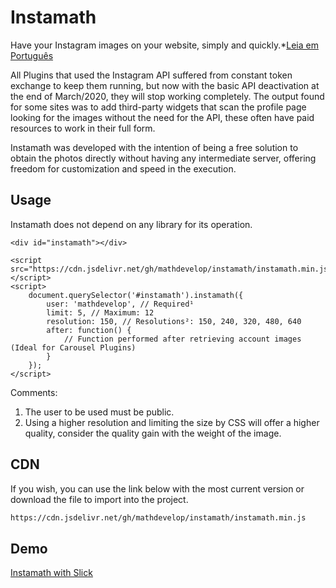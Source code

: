 # Instamath

Have your Instagram images on your website, simply and quickly.*[Leia em Português](README.pt.md)

All Plugins that used the Instagram API suffered from constant token exchange to keep them running, but now with the basic API deactivation at the end of March/2020, they will stop working completely. The output found for some sites was to add third-party widgets that scan the profile page looking for the images without the need for the API, these often have paid resources to work in their full form.

Instamath was developed with the intention of being a free solution to obtain the photos directly without having any intermediate server, offering freedom for customization and speed in the execution.


## Usage

Instamath does not depend on any library for its operation.

```
<div id="instamath"></div>

<script src="https://cdn.jsdelivr.net/gh/mathdevelop/instamath/instamath.min.js"></script>
<script>
    document.querySelector('#instamath').instamath({
        user: 'mathdevelop', // Required¹
        limit: 5, // Maximum: 12
        resolution: 150, // Resolutions²: 150, 240, 320, 480, 640
        after: function() {
            // Function performed after retrieving account images (Ideal for Carousel Plugins)
        }
    });
</script>
```
Comments:
1) The user to be used must be public.
2) Using a higher resolution and limiting the size by CSS will offer a higher quality, consider the quality gain with the weight of the image.

## CDN

If you wish, you can use the link below with the most current version or download the file to import into the project.

```bash
https://cdn.jsdelivr.net/gh/mathdevelop/instamath/instamath.min.js
```

## Demo
[Instamath with Slick](https://instamath.netlify.com/)